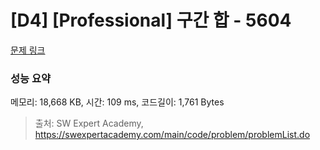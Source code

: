 # [D4] [Professional] 구간 합 - 5604 

[문제 링크](https://swexpertacademy.com/main/code/problem/problemDetail.do?contestProbId=AWXGGNB6cnEDFAUo) 

### 성능 요약

메모리: 18,668 KB, 시간: 109 ms, 코드길이: 1,761 Bytes



> 출처: SW Expert Academy, https://swexpertacademy.com/main/code/problem/problemList.do